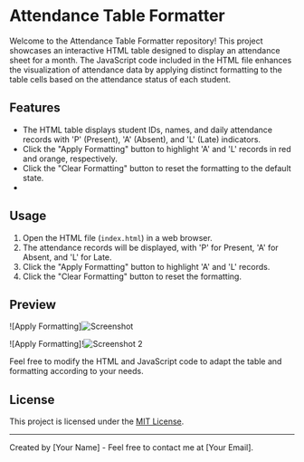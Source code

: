 # Attendance Table Formatter

Welcome to the Attendance Table Formatter repository! This project showcases an interactive HTML table designed to display an attendance sheet for a month. The JavaScript code included in the HTML file enhances the visualization of attendance data by applying distinct formatting to the table cells based on the attendance status of each student.

## Features

- The HTML table displays student IDs, names, and daily attendance records with 'P' (Present), 'A' (Absent), and 'L' (Late) indicators.
- Click the "Apply Formatting" button to highlight 'A' and 'L' records in red and orange, respectively.
- Click the "Clear Formatting" button to reset the formatting to the default state.
- 

## Usage

1. Open the HTML file (`index.html`) in a web browser.
2. The attendance records will be displayed, with 'P' for Present, 'A' for Absent, and 'L' for Late.
3. Click the "Apply Formatting" button to highlight 'A' and 'L' records.
4. Click the "Clear Formatting" button to reset the formatting.

## Preview

![Apply Formatting]![Screenshot](https://github.com/madiha2323/Single-Click-Attendance-Formatter-JS/assets/109577656/7c99c6fb-80fb-4b4d-909a-ab85a5890db6)

![Apply Formatting]!![Screenshot 2](https://github.com/madiha2323/Single-Click-Attendance-Formatter-JS/assets/109577656/1f75a2e7-63dc-48d8-9c7e-48f1ed221ff8)

Feel free to modify the HTML and JavaScript code to adapt the table and formatting according to your needs.

## License

This project is licensed under the [MIT License](LICENSE).

---
Created by [Your Name] - Feel free to contact me at [Your Email].
